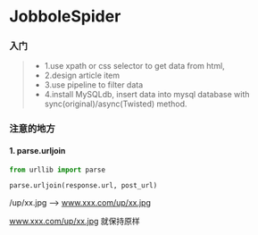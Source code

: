 # JobboleSpider


### 入门
> * 1.use xpath or css selector to get data from html,
> * 2.design article item
> * 3.use pipeline to filter data
> * 4.install MySQLdb, insert data into mysql database with sync(original)/async(Twisted) method.


### 注意的地方

#### 1. parse.urljoin
```python
from urllib import parse

parse.urljoin(response.url, post_url)
```
/up/xx.jpg --> www.xxx.com/up/xx.jpg

www.xxx.com/up/xx.jpg 就保持原样